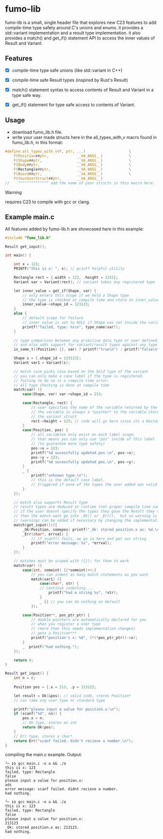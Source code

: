 # fumo-lib
fumo-lib is a small, single header file that explores new C23 features to add compile-time type safety around C's unions and enums.
it provides a std::variant implementation and a result type implementation.
it also provides a match() and get_if() statement API to access the inner values of Result and Variant.

## Features
- [x] compile-time type safe unions (like std::variant in C++)
- [x] compile-time safe Result types (inspired by Rust's Result)
- [x] match() statement syntax to access contents of Result and Variant in a type safe way.
- [x] get_if() statement for type safe access to contents of Variant.  


## Usage 
- download fumo_lib.h file.
- write your user made structs here in the all_types_with_v macro found in fumo_lib.h, in this format:
```c
#define all_types_with_v(F, ptr, ...)                    \
    F(Position##ptr,             __VA_ARGS__)            \
    F(Shape##ptr,                __VA_ARGS__)            \
    F(Body##ptr,                 __VA_ARGS__)            \
    F(Rectangle##ptr,            __VA_ARGS__)            \
    F(Board##ptr,                __VA_ARGS__)            \
    F(YourUserStruct##ptr,       __VA_ARGS__)
//    ^^^^^^^^^^^^^^ add the name of your structs in this macro here.
```
> [!WARNING]
> requires C23 to compile with gcc or clang.

## Example main.c

All features added by fumo-lib.h are showcased here in this example:
```c
#include "fumo_lib.h"

Result get_input();

int main() {

    int x = 123;
    PRINTF("this is x: ", x); // printf helpful utility

    Rectangle rect = {.width = 123, .height = 1231};
    Variant var = Variant(rect); // variant takes any registered type

    let inner_value = get_if(Shape, var) {
        // only enters this scope if we held a Shape type
        // the type is checked at compile time and store in inner_value
        inner_value->shape_id = 123123;
    }
    else {
        // default scope for failure
        // inner_value is set to NULL if Shape was not inside the variant.
        printf("failed, type: %s\n", type_name(var));
    }

    // type comparison between any primitive data type or user defined struct
    // and also adds support for variant/result types against any type
    is_same_t((Position) {}, var) ? printf("true\n") : printf("false\n");

    Shape s = {.shape_id = 123123};
    Variant var1 = Variant(s);

    // match case picks case based on the held type of the variant
    // you can only make a case label if the type is registered.
    // failing to do so is a compile time error.
    // all type checking is done at compile time
    match(var) ({
        case(Shape, var) var->shape_id = 213;

        case(Rectangle, rect) {
            // user specifies the name of the variable returned by the match
            // the variable is always a *pointer* to the variable stored in
            // the variant struct
            rect->height = 123; // code will go here since its a Rectangle type
        }
        case(Position, pos) {
            // all variables only exist on each label scope.
            // that means you can only use "pos" inside of this label
            // (to guarantee more type safety)
            pos->x = 123;
            printf("%d sucessfully updated pos.\n", pos->x);
            pos->y = 123;
            printf("%d sucessfully updated pos.\n", pos->y);
        }
        _ {
            printf("unknown type.\n");
            // this is the default case label.
            // triggered if none of the types the user added was valid
        }
    });

    // match also supports Result type
    // result types are deduced at runtime (not proper compile time sadly)
    // if the user doesnt specify the types they gave the Result they returned
    // then the match wont go into _Ok() or _Err(),  but no warning is emitted.
    // (warnings can be added if necessary by changing the implementation).
    match(get_input())({
        _Ok(Position, somepos) printf("_Ok: stored position.x as: %d.\n", somepos->x);
        _Err(char*, errval) {
            // if scanf() fails, we go in here and get our string
            printf("error message: %s", *errval);
        }
    });

    // matches must be scoped with ({}); for them to work
    match(var) ({
        case(int, someint) {(*someint)++;}
            // you can indent as many match statements as you want
            match(var1) ({
                case(char*, str) {
                // continue indenting....
                    printf("had a string %s", *str);
                }
                _ {} // you can do nothing on default
            });

        case(Position**, pos_ptr_ptr) {
            // double pointers are automatically declared for you
            // when you register a user type
            // (more than this needs implementation changes)
            // gets a Position***
            printf("position's x: %d", (*(*pos_ptr_ptr))->x);
        }
        _  printf("had nothing."); 
    });

    return 0;
}

Result get_input() {
    int n = 0;
    
    Position pos = {.x = 213, .y = 21312};

    let result = Ok(&pos); // valid code, stores Position*
    // can take any user type or standard type

    printf("please input a value for position.x:\n");
    if (scanf("%d", &n)) {
        pos.x = n;
        // Ok type, stores an int
        return Ok(pos);
    }
    // Err type, stores a char*
    return Err("scanf failed. didn't recieve a number.\n");
}
```
compiling the main.c example.
Output:
```
╰─ ❯❯ gcc main.c -o a && ./a
this is x: 123
failed, type: Rectangle
false
please input a value for position.x:
ads
error message: scanf failed. didnt recieve a number.
had nothing.

╰─ ❯❯ gcc main.c -o a && ./a
this is x: 123
failed, type: Rectangle
false
please input a value for position.x:
213123
_Ok: stored position.x as: 213123.
had nothing.

```
